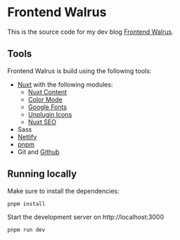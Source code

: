# Frontend Walrus

This is the source code for my dev blog [Frontend Walrus](https://frontend-walrus.netlify.app/).

## Tools

Frontend Walrus is build using the following tools:

- [Nuxt](https://nuxtjs.org/) with the following modules:
  - [Nuxt Content](https://content.nuxtjs.org/)
  - [Color Mode](https://color-mode.nuxtjs.org/)
  - [Google Fonts](https://google-fonts.nuxtjs.org/)
  - [Unplugin Icons](https://github.com/unplugin/unplugin-icons)
  - [Nuxt SEO](https://nuxtseo.com/)
- Sass
- [Netlify](https://www.netlify.com/)
- [pnpm](https://pnpm.io/)
- Git and [Github](https://github.com/)

## Running locally

Make sure to install the dependencies:

```sh
pnpm install
```

Start the development server on http://localhost:3000

```bash
pnpm run dev
```